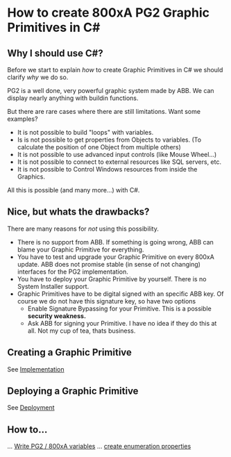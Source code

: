 # How to create 800xA PG2 Graphic Primitives in C#
## Why I should use C#?
Before we start to explain *how* to create Graphic Primitives in C# we should clarify *why* we do so.

PG2 is a well done, very powerful graphic system made by ABB. We can display nearly anything with buildin functions.

But there are rare cases where there are still limitations. Want some examples?

- It is not possible to build "loops" with variables.
- Is is not possible to get properties from Objects to variables. (To calculate the position of one Object from multiple others)
- It is not possible to use advanced input controls (like Mouse Wheel...)
- It is not possible to connect to external resources like SQL servers, etc.
- It is not possible to Control Windows resources from inside the Graphics.

All this is possible (and many more...) with C#.

## Nice, but whats the drawbacks?
There are many reasons for *not* using this possibility.

- There is no support from ABB. If something is going wrong, ABB can blame your Graphic Primitive for everything.
- You have to test and upgrade your Graphic Primitive on every 800xA update. ABB does not promise stable (in sense of not changing) interfaces for the PG2 implementation.
- You have to deploy your Graphic Primitive by yourself. There is no System Installer support.
- Graphic Primitives have to be digital signed with an specific ABB key. Of course we do not have this signature key, so have two options
    - Enable Signature Bypassing for your Primitive. This is a possible **security weakness.**
    - Ask ABB for signing your Primitive. I have no idea if they do this at all. Not my cup of tea, thats business.

## Creating a Graphic Primitive
See [Implementation](implementation.MD)

## Deploying a Graphic Primitive
See [Deployment](deploying.MD)

## How to...
... [Write PG2 / 800xA variables](howto_writevar.MD)
... [create enumeration properties](howto_enum.MD)
